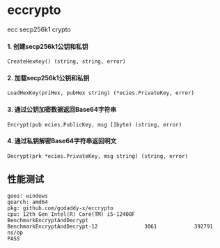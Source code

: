 # eccrypto
ecc secp256k1 crypto

#### 1. 创建secp256k1公钥和私钥
```
CreateHexKey() (string, string, error)
```
#### 2. 加载secp256k1公钥和私钥
```
LoadHexKey(priHex, pubHex string) (*ecies.PrivateKey, error)
```
#### 3. 通过公钥加密数据返回Base64字符串
```
Encrypt(pub ecies.PublicKey, msg []byte) (string, error)
```
#### 4. 通过私钥解密Base64字符串返回明文
```
Decrypt(prk *ecies.PrivateKey, msg string) (string, error)
```

## 性能测试
```
goos: windows
goarch: amd64
pkg: github.com/godaddy-x/eccrypto
cpu: 12th Gen Intel(R) Core(TM) i5-12400F
BenchmarkEncryptAndDecrypt
BenchmarkEncryptAndDecrypt-12               3061            392791 ns/op
PASS
```